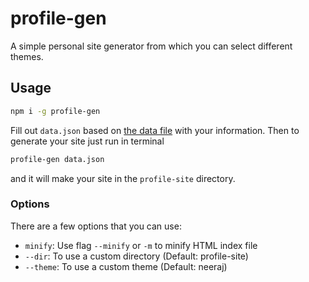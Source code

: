 # profile-gen

A simple personal site generator from which you can select different themes.

## Usage

```bash
npm i -g profile-gen
```

Fill out `data.json` based on [the data file](https://github.com/pineapplelol/profile-gen/blob/master/data.json) with your information. Then to generate your site just run in terminal

```bash
profile-gen data.json
```

and it will make your site in the `profile-site` directory.

### Options

There are a few options that you can use:
- `minify`: Use flag `--minify` or `-m` to minify HTML index file
- `--dir`: To use a custom directory (Default: profile-site)
- `--theme`: To use a custom theme (Default: neeraj)